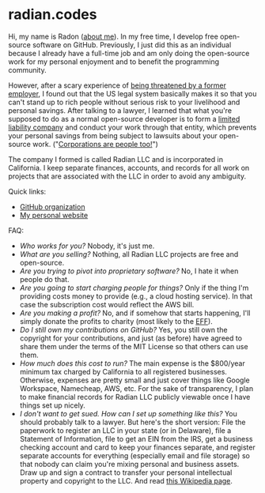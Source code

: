 # radian.codes

Hi, my name is Radon ([about
me](https://intuitiveexplanations.com/about/me)). In my free time, I
develop free open-source software on GitHub. Previously, I just did
this as an individual because I already have a full-time job and am
only doing the open-source work for my personal enjoyment and to
benefit the programming community.

However, after a scary experience of [being threatened by a former
employer](https://intuitiveexplanations.com/tech/replit/), I found out
that the US legal system basically makes it so that you can't stand up
to rich people without serious risk to your livelihood and personal
savings. After talking to a lawyer, I learned that what you're
supposed to do as a normal open-source developer is to form a [limited
liability
company](https://en.wikipedia.org/wiki/Limited_liability_company) and
conduct your work through that entity, which prevents your personal
savings from being subject to lawsuits about your open-source work.
("[Corporations are people
too!](https://en.wikipedia.org/wiki/Corporate_personhood)")

The company I formed is called Radian LLC and is incorporated in
California. I keep separate finances, accounts, and records for all
work on projects that are associated with the LLC in order to avoid
any ambiguity.

Quick links:

* [GitHub organization](https://github.com/radian-software)
* [My personal website](https://intuitiveexplanations.com/)

FAQ:

* *Who works for you?* Nobody, it's just me.
* *What are you selling?* Nothing, all Radian LLC projects are free
  and open-source.
* *Are you trying to pivot into proprietary software?* No, I hate it
  when people do that.
* *Are you going to start charging people for things?* Only if the
  thing I'm providing costs money to provide (e.g., a cloud hosting
  service). In that case the subscription cost would reflect the AWS
  bill.
* *Are you making a profit?* No, and if somehow that starts happening,
  I'll simply donate the profits to charity (most likely to the
  [EFF](https://www.eff.org/)).
* *Do I still own my contributions on GitHub?* Yes, you still own the
  copyright for your contributions, and just (as before) have agreed
  to share them under the terms of the MIT License so that others can
  use them.
* *How much does this cost to run?* The main expense is the $800/year
  minimum tax charged by California to all registered businesses.
  Otherwise, expenses are pretty small and just cover things like
  Google Workspace, Namecheap, AWS, etc. For the sake of transparency,
  I plan to make financial records for Radian LLC publicly viewable
  once I have things set up nicely.
* *I don't want to get sued. How can I set up something like this?*
  You should probably talk to a lawyer. But here's the short version:
  File the paperwork to register an LLC in your state (or in
  Delaware), file a Statement of Information, file to get an EIN from
  the IRS, get a business checking account and card to keep your
  finances separate, and register separate accounts for everything
  (especially email and file storage) so that nobody can claim you're
  mixing personal and business assets. Draw up and sign a contract to
  transfer your personal intellectual property and copyright to the
  LLC. And read [this Wikipedia
  page](https://en.wikipedia.org/wiki/Piercing_the_corporate_veil).
